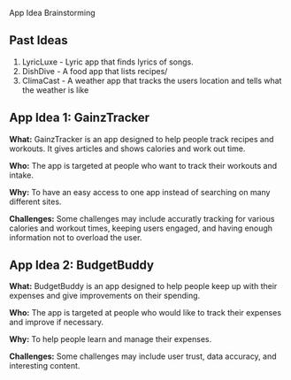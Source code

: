 App Idea Brainstorming

## Past Ideas

1. LyricLuxe - Lyric app that finds lyrics of songs.
2. DishDive - A food app that lists recipes/
3. ClimaCast - A weather app that tracks the users location and tells what the weather is like 

## App Idea 1: GainzTracker

**What:** GainzTracker is an app designed to help people track recipes and workouts. It gives articles and shows calories and work out time.

**Who:** The app is targeted at people who want to track their workouts and intake. 

**Why:** To have an easy access to one app instead of searching on many different sites. 

**Challenges:** Some challenges may include accuratly tracking for various calories and workout times, keeping users engaged, and having enough information not to overload the user.

## App Idea 2: BudgetBuddy

**What:** BudgetBuddy is an app designed to help people keep up with their expenses and give improvements on their spending. 

**Who:** The app is targeted at people who would like to track their expenses and improve if necessary.

**Why:** To help people learn and manage their expenses. 

**Challenges:** Some challenges may include user trust, data accuracy, and interesting content. 


